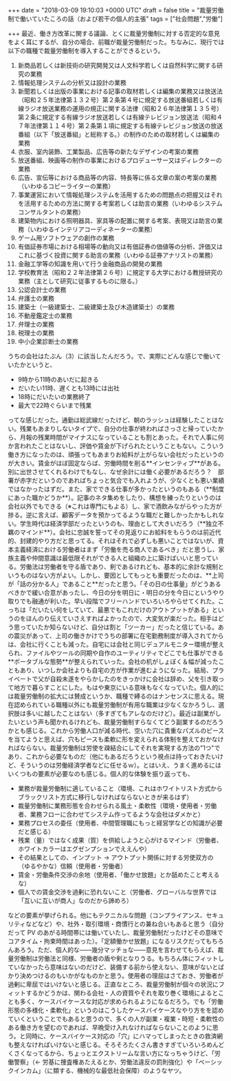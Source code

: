 
+++
date = "2018-03-09 19:10:03 +0000 UTC"
draft = false
title = "裁量労働制で働いていたころの話（および若干の個人的主張"
tags = ["社会問題","労働"]

+++
最近、働き方改革に関する議論、とくに裁量労働制に対する否定的な意見をよく耳にするが、自分の場合、前職が裁量労働制だった。ちなみに、現行では以下の職種で裁量労働制を導入することができるという。

<ol>
<li>新商品若しくは新技術の研究開発又は人文科学若しくは自然科学に関する研究の業務</li>
<li>情報処理システムの分析又は設計の業務</li>
<li>新聞若しくは出版の事業における記事の取材若しくは編集の業務又は放送法（昭和２５年法律第１３２号）第２条第４号に規定する放送番組若しくは有線ラジオ放送業務の運用の規正に関する法律（昭和２６年法律第１３５号）第２条に規定する有線ラジオ放送若しくは有線テレビジョン放送法（昭和４７年法律第１１４号）第２条第１項に規定する有線テレビジョン放送の放送番組（以下「放送番組」と総称する。）の制作のための取材若しくは編集の業務</li>
<li>衣服、室内装飾、工業製品、広告等の新たなデザインの考案の業務</li>
<li>放送番組、映画等の制作の事業におけるプロデューサー又はディレクターの業務</li>
<li>広告、宣伝等における商品等の内容、特長等に係る文章の案の考案の業務（いわゆるコピーライターの業務）</li>
<li>事業運営において情報処理システムを活用するための問題点の把握又はそれを活用するための方法に関する考案若しくは助言の業務（いわゆるシステムコンサルタントの業務）</li>
<li>建築物内における照明器具、家具等の配置に関する考案、表現又は助言の業務（いわゆるインテリアコーディネーターの業務）</li>
<li>ゲーム用ソフトウェアの創作の業務</li>
<li>有価証券市場における相場等の動向又は有価証券の価値等の分析、評価又はこれに基づく投資に関する助言の業務（いわゆる証券アナリストの業務）</li>
<li>金融工学等の知識を用いて行う金融商品の開発の業務</li>
<li>学校教育法（昭和２２年法律第２６号）に規定する大学における教授研究の業務（主として研究に従事するものに限る。）</li>
<li>公認会計士の業務</li>
<li>弁護士の業務</li>
<li>建築士（一級建築士、二級建築士及び木造建築士）の業務</li>
<li>不動産鑑定士の業務</li>
<li>弁理士の業務</li>
<li>税理士の業務</li>
<li>中小企業診断士の業務</li>
</ol>うちの会社はたぶん（3）に該当したんだろう。で、実際にどんな感じで働いていたかというと、

<ul>
<li>9時から11時のあいだに起きる</li>
<li>だいたい11時、遅くとも13時には出社</li>
<li>18時にだいたいの業務終了</li>
<li>最大で22時ぐらいまで残業</li>
</ul>ってな感じだった。通勤は総武線だったけど、朝のラッシュは経験したことはない。残業もあまりしないタイプで、自分の仕事が終わればさっさと帰っていたから、月報の残業時間がマイナスになっていることも割とあった。それで人事に何か言われたことはないし、評価や賃金が下げられたということもない。こういう働き方になったのは、頑張ってもあまりお給料が上がらない会社だったというのが大きい。賃金がほぼ固定ならば、労働時間を削る**インセンティブ**がある。別に出世させてくれるわけでもなし、なぜ余計には働く必要があるだろう？　部署が赤字だというのであればちょっと気合でも入れようが、少なくとも悪い業績ではなかったはずだ。また、家でできる仕事が多かったというのもある（**制度にあった職かどうか**）。記事のネタ集めをしたり、構想を練ったりというのは会社以外でもできる（※これは専門にもよる）し、家で酒飲みながらやった方が捗る。逆に言えば、顧客データを預かってるような職だと難しかったかもしれない。学生時代は経済学部だったというのも、理由として大きいだろう（**独立不羈のマインド**）。会社に忠誠を誓ってその見返りにお給料をもらうのは前近代的、封建的やり方だと思ってる。それはそれで必ずしも悪いことではないが、資本主義経済における労働者はまず「労働を売る商人であるべき」だと思うし、家族主義や仲間意識は最低限それができる人と組織の上に築けばいいと思っている。労働法は労働者を守る盾であり、剣であるけれども、基本的に余計な規制というものはない方がよい。しかし、要因としてもっとも重要だったのは、**上司が「話の分かる人」であること**だったと思う。「その日の仕事量」がどうあるべきかで緩い合意があったし、今日の分を明日に・明日の分を今日にというやり取りでも融通が利いた。早い段階でフリーハンドでいろいろやらせてくれた。こっちは「だいたい何をしていて、最悪でもこれだけのアウトプットがある」というのをほんのり伝えていさえすればよかったので、大変気が楽だった。相手はどう思っていたか知らないけど、自分は割と「ツーカー」だったと信じている。あの震災があって、上司の働きかけでうちの部署に在宅勤務制度が導入されてからは、会社に行くことも減った。自宅には会社と同じデュアルモニター環境が整えられ、ファイルやツールの同期や自作のユーティリティでどこでも仕事ができる**ポータブルな態勢**が整えられていった。会社の机がしょぼく＆幅が減ったこともあり、いつしか会社よりも自宅の方が作業が進むようになった。結局、プライベートで父が自殺未遂をやらかしたのをきっかけに会社は辞め、父を引き取って地方で暮らすことにした。もはや東京にいる意味もなくなっていた。個人的には裁量労働制の拡大には賛成というか、職種で縛るのはナンセンスに思える。現在認められている職種以外にも裁量労働制が有用な職業は少なくなかろうし、選択肢は多いに越したことはない（多すぎてもアレなのだけど）。最近は副業がしたいという声も聞かれるけれども、裁量労働制すらなくてどう副業するのだろうかとも感じる。これから労働人口が減る時代、空いた穴に貴重なパズルのピースを当てようと思えば、穴もピースも柔軟に形を変えられる体制を整えておかなければならない。裁量労働制は労使を疎結合にしてそれを実現する方法の"1つ"であり、これから必要なものだ（他にもあるだろうという視点は持っておきたいけど、そういうのは労働経済学者などに任せるｗ）。とはいえ、うまく進めるにはいくつもの要素が必要なのも感じる。個人的な体験を振り返っても、

<ul>
<li>業務が裁量労働制に適していること（環境、これはホワイトリスト方式からブラックリスト方式に移行しなければならないときが来るはず）</li>
<li>裁量労働制に業務形態を合わせられる風土・柔軟性（環境・使用者・労働者、業務フローに合わせてシステム作ってるような会社はダメかと）</li>
<li>業務プロセスの委任（使用者、中間管理職にもっと経営学などの知識が必要だと感じる）</li>
<li>残業（量）ではなく成果（質）を供給しようと心がけるマインド（労働者、ホワイトカラーはエグゼンプションでええんや）</li>
<li>その結果としての、インプット → アウトプット関係に対する労使双方の（ゆるやかな）信頼（使用者・労働者）</li>
<li>賃金・労働条件交渉の余地（使用者、「働かせ放題」とか舐めたこと考えるな）</li>
<li>個人での賃金交渉を過剰に恐れないこと（労働者、グローバルな世界では「互いに互いが商人」なのだから諦めろ）</li>
</ul>などの要素が挙げられる。他にもテクニカルな問題（コンプライアンス、セキュリティなどなど）や、社外・取引環境・商慣行との兼ね合いもあると思う（自分だって PV のあがる時間帯には働いていたし、裁量労働制だったけどその意味でコアタイム・拘束時間はあった）。「定額働かせ放題」になるリスクだってもちろんあろう。ただ、個人的な――幾分マッチョな――意見を言わせてもらえば、裁量労働制は労働法と同様、労働者の盾や剣となりうる。もちろん体にフィットしていなかったら意味はないのだけど、装備する前から使えない、意味がないとばかり決めつけるのもいかがなものかと思う。使用者の理屈はさておき、労働者が過剰に卑屈ではいけないと感じる。正直なところ、裁量労働制が個々の状況にフィットするかどうかは、関わる会社・人の資質やそれを取り巻く環境によるとことも多く、ケースバイケースな対応が求められるようになるだろう。でも「労働形態の多様化・柔軟化」というのはこうしたケースバイケースなやり方をを認めていくということでもあると思うので、多くの人が副業・複業・時短・柔軟性のある働き方を望むのであれば、早晩受け入れなければならないことのように思う。と同時に、ケースバイケース対応の「穴」にハマってしまったときの救済網も整えなければいけないと感じる。そろそろたくさん書きすぎていろいろめんどくさくなってるから、ちょっとエクストリームな言い方になっちゃうけど、「労働警察」（← 労基に捜査権あたえるとか、労働法違反の罰則強化）や「ベーシックインカム」（に類する、機械的な最低社会保障）のようなヤツ。


